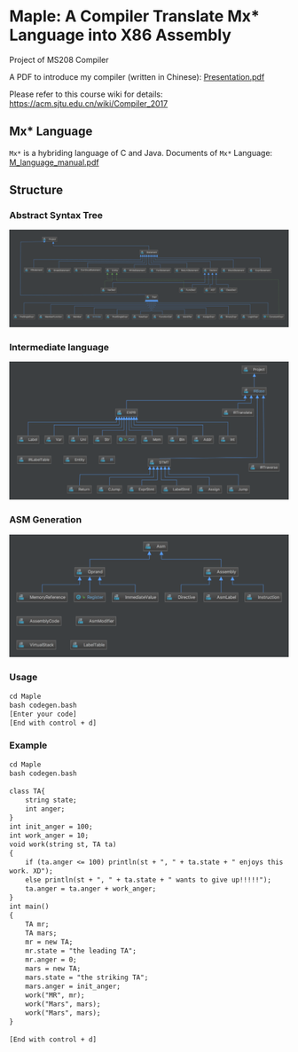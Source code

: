 # Maple: A Compiler Translate Mx* Language into X86 Assembly
Project of MS208 Compiler

A PDF to introduce my compiler (written in Chinese): <a href='Presentation.pdf'>Presentation.pdf</a>

Please refer to this course wiki for details:
<a href='https://acm.sjtu.edu.cn/wiki/Compiler_2017'>https://acm.sjtu.edu.cn/wiki/Compiler_2017</a>

## Mx* Language
`Mx*` is a hybriding language of C and Java.
Documents of `Mx*` Language:
<a href='M_language_manual.pdf'>M_language_manual.pdf</a>
## Structure
### Abstract Syntax Tree
![](ast.png)
### Intermediate language
![](ir.png)
### ASM Generation
![](asm.png)
### Usage
```
cd Maple
bash codegen.bash
[Enter your code]
[End with control + d]
```

### Example
```
cd Maple
bash codegen.bash

class TA{
	string state;
	int anger;
}
int init_anger = 100;
int work_anger = 10;
void work(string st, TA ta)
{
	if (ta.anger <= 100) println(st + ", " + ta.state + " enjoys this work. XD");
	else println(st + ", " + ta.state + " wants to give up!!!!!");
	ta.anger = ta.anger + work_anger;
}
int main()
{
	TA mr;
	TA mars;
	mr = new TA;
	mr.state = "the leading TA";
	mr.anger = 0;
	mars = new TA;
	mars.state = "the striking TA";
	mars.anger = init_anger;
	work("MR", mr);
	work("Mars", mars);
	work("Mars", mars);
}

[End with control + d]
```
